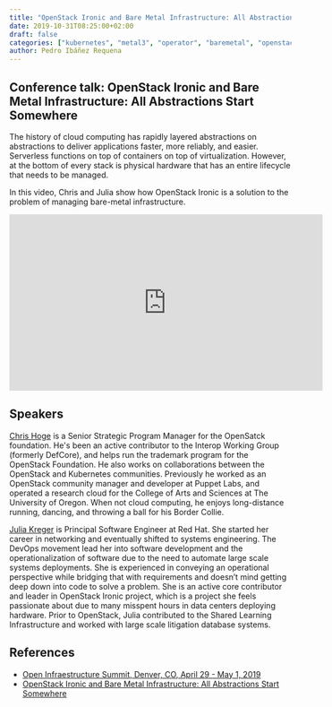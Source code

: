 ```yaml
---
title: "OpenStack Ironic and Bare Metal Infrastructure: All Abstractions Start Somewhere - Chris Hoge, OpenStack Foundation; Julia Kreger, Red Hat"
date: 2019-10-31T08:25:00+02:00
draft: false
categories: ["kubernetes", "metal3", "operator", "baremetal", "openstack"]
author: Pedro Ibáñez Requena
---
```


## Conference talk: OpenStack Ironic and Bare Metal Infrastructure: All Abstractions Start Somewhere

The history of cloud computing has rapidly layered abstractions on abstractions to deliver applications faster, more reliably, and easier. Serverless functions on top of containers on top of virtualization. However, at the bottom of every stack is physical hardware that has an entire lifecycle that needs to be managed.

In this video, Chris and Julia show how OpenStack Ironic  is a solution to the problem of managing bare-metal infrastructure.

<iframe width="560" height="315" style="height: 315px" src="https://www.youtube.com/embed/Nzq2S53nk9U" frameborder="0" allow="accelerometer; autoplay; encrypted-media; gyroscope; picture-in-picture" allowfullscreen></iframe>

## Speakers
[Chris Hoge](https://twitter.com/hogepodge) is a Senior Strategic Program Manager for the OpenSatck foundation. He's been an active contributor to the Interop Working Group (formerly DefCore), and helps run the trademark program for the OpenStack Foundation. He also works on collaborations between the OpenStack and Kubernetes communities. Previously he worked as an OpenStack community manager and developer at Puppet Labs, and operated a research cloud for the College of Arts and Sciences at The University of Oregon. When not cloud computing, he enjoys long-distance running, dancing, and throwing a ball for his Border Collie.

[Julia Kreger](https://twitter.com/ashinclouds) is Principal Software Engineer at Red Hat. She started her career in networking and eventually shifted to systems engineering. The DevOps movement lead her into software development and the operationalization of software due to the need to automate large scale systems deployments. She is experienced in conveying an operational perspective while bridging that with requirements and doesn’t mind getting deep down into code to solve a problem.
She is an active core contributor and leader in OpenStack Ironic project, which is a project she feels passionate about due to many misspent hours in data centers deploying hardware. Prior to OpenStack, Julia contributed to the Shared Learning Infrastructure and worked with large scale litigation database systems.

## References

* [Open Infraestructure Summit, Denver, CO, April 29 - May 1, 2019](https://www.openstack.org/summit/denver-2019/summit-schedule/events/23779/openstack-ironic-and-bare-metal-infrastructure-all-abstractions-start-somewhere)
* [OpenStack Ironic and Bare Metal Infrastructure: All Abstractions Start Somewhere](https://www.openstack.org/videos/summits/denver-2019/openstack-ironic-and-bare-metal-infrastructure-all-abstractions-start-somewhere)
